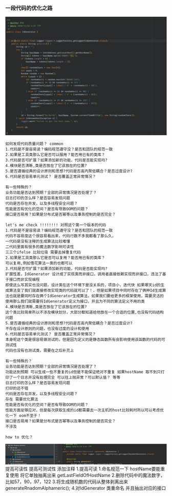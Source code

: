 ### 一段代码的优化之路
   
![整体流程](https://raw.githubusercontent.com/qiurunze123/imageall/master/设计模式4.png)

    如何发现代码质量问题？ common
    1.代码是不是容易读？编码规范遵守没？是否和团队的规范一致 
    2.如果是工具类那么它是否可以服用？能否用已有的类库？
    3.代码是否可扩展？如果添加新的功能，代码是否能实现吗?
    4.模块是否清晰,类是否放在了它该放在的位置?
    5.是否遵循经典的设计原则和思想?代码是否高内聚低耦合？是否过度设计?
    6.代码是否容易单元测试？ 是否覆盖正常异常情况？
    
    有一些特殊的？
    业务功能是否达到预期？全部的异常情况是否处理了？
    日志打印的怎么样？是否容易发现问题
    代码是否存在并发，以及多线程安全问题？
    性能是否有优化的空间？是否有导致OOM的问题？
    接口是否易用？如果是分布式是否幂等以及事务控制的是否完全？
        
    let's me check !!!!!!!! 对照这个第一个版本的代码
    1.代码是不是容易读？编码规范遵守没？是否和团队的规范一致 
    代码不容易度这个很容易看出来，代码行数不多我都看了那么久，
    一代码是没有注释的生成算法比较难懂
    二代码里面有很多的魔法数字影响可读性
    三三个ifelse 比较垃圾 需要去掉重复代码
    2.如果是工具类那么它是否可以复用？能否用已有的类库？
    可以复用,例如雪花算法一类的也都可以
    3.代码是否可扩展？如果添加新的功能，代码是否能实现吗?
    扩展性差，IdGenerator 设计成了实现类而非接口，调用者直接依赖实现而非接口，违法了基于接口而非实现编程
    即使这么写其实也没问题，设计类在这个环境下是没关系的，项目小，迭代快 如果哪天id的生成算法变了我们就直接修改实现类的代码就可以了！，但是如果项目中同时存在了俩种Id生成算法也就是要同时存在俩个IdGenerator生成算法，如果我们要给更多的框架使用，需要灵活的使用那么我们就需要将IdGenerator定义为接口，并且为不同的算法定义不用的类
    4.模块是否清晰,类是否放在了它该放在的位置?
    这个类比较简单所以不涉及模块划分，大部分都知道给他放在一个合适的位置,也没有代码结构问题
    5.是否遵循经典的设计原则和思想?代码是否高内聚低耦合？是否过度设计?
    不存在设计原则的问题，也没有过度的设计和使用
    6.代码是否容易单元测试？ 是否覆盖正常异常情况？
    本身呢这个类是很容易做测试的，但是因为定义的是静态函数所有会影响使用该函数的代码的可测试性
    代码也没有也测试类，需要在之后补充上
    
    有一些特殊的？
    业务功能是否达到预期？全部的异常情况是否处理了？
    功能达到预期 可以生成一些不重复的id但是不能保证绝对不重复 如果hostName 取不到只打印了一个日志并没有处理完全 可以往上抛异常？可以默认值？ 等等
    日志打印的怎么样？是否容易发现问题
    打印的还不错
    代码是否存在并发，以及多线程安全问题？
    存在 需要优化算法
    性能是否有优化的空间？是否有导致OOM的问题？
    性能方面足够应对，但是每次获取生成的id都需要去一次主机的host比较耗时所以可以考虑优化一下 oom不至于！
    接口是否易用？如果是分布式是否幂等以及事务控制的是否完全？
    不涉及
    
    how to 优化？
    
![整体流程](https://raw.githubusercontent.com/qiurunze123/imageall/master/设计模式4-2.png)
    提高可读性 提高可测试性 添加注释
    1.提高可读
    1.命名规范一下 hostName要能重复使用 将它单独抽离出来 getLastFieldOfHostName 
    2.删除代码中的魔法数字，比如57，90，97，122
    3.将生成随机数的代码从整体剥离出来 generateRnadomAlphameric();
    4.对IdGenerator 类重命名 并且抽出对应的接口